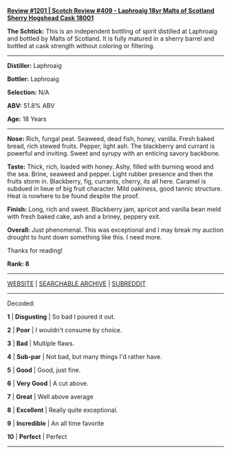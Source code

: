 
[**Review #1201 | Scotch Review #409 - Laphroaig 18yr Malts of Scotland Sherry Hogshead Cask 18001**]( https://t8ke.review/review-1201-laphroaig-18yr-malts-of-scotland-sherry-hogshead-cask-18001-51-8)

**The Schtick:** This is an independent bottling of spirit distilled at Laphroaig and bottled by Malts of Scotland. It is fully matured in a sherry barrel and bottled at cask strength without coloring or filtering. 

-----

**Distiller:** Laphroaig 

**Bottler:** Laphroaig 

**Selection:** N/A

**ABV:** 51.8% ABV

**Age:** 18 Years 

-----

**Nose:**   Rich, fungal peat. Seaweed, dead fish, honey, vanilla. Fresh baked bread, rich stewed fruits. Pepper, light ash. The blackberry and currant is powerful and inviting. Sweet and syrupy with an enticing savory backbone.

**Taste:** Thick, rich, loaded with honey. Ashy, filled with burning wood and the sea. Brine, seaweed and pepper. Light rubber presence and then the fruits storm in. Blackberry, fig, currants, cherry, its all here. Caramel is subdued in lieue of big fruit character. Mild oakiness, good tannic structure. Heat is nowhere to be found despite the proof.

**Finish:** Long, rich and sweet. Blackberry jam, apricot and vanilla bean meld with fresh baked cake, ash and a briney, peppery exit. 

**Overall:** Just phenomenal. This was exceptional and I may break my auction drought to hunt down something like this. I need more.

Thanks for reading!

**Rank: 8**



-----

[WEBSITE](https://t8ke.review) | [SEARCHABLE ARCHIVE](https://t8ke.review/review-archive/) | [SUBREDDIT](https://reddit.com/r/t8kereviews)

-----

Decoded:

**1** | **Disgusting** | So bad I poured it out.

**2** | **Poor** | I wouldn't consume by choice.

**3** | **Bad** | Multiple flaws.

**4** | **Sub-par** | Not bad, but many things I'd rather have.

**5** | **Good** | Good, just fine.

**6** | **Very Good** | A cut above.

**7** | **Great** | Well above average

**8** | **Excellent** | Really quite exceptional.

**9** | **Incredible** | An all time favorite

**10** | **Perfect** | Perfect

----

